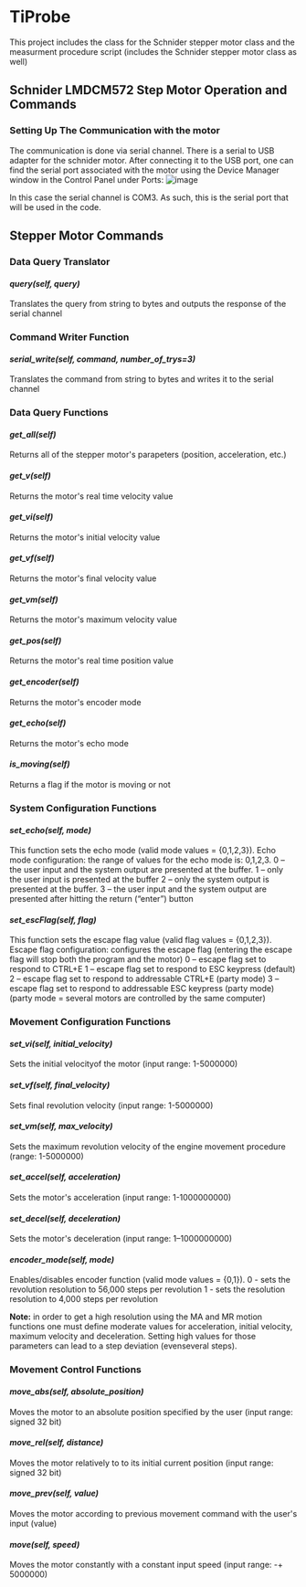 # TiProbe
This project includes the class for the Schnider stepper motor class and the measurment procedure script (includes the Schnider stepper motor class as well)
## Schnider LMDCM572 Step Motor Operation and Commands
### Setting Up The Communication with the motor
The communication is done via serial channel. There is a serial to USB adapter for the schnider motor. After connecting it to the USB port, one can find the serial port associated with the motor using the Device Manager window in the Control Panel under Ports:
![image](https://github.com/Emn547/TiProbe/assets/29408499/d9eb4d22-46c1-4093-b3a1-e0e517ec2c96)

In this case the serial channel is COM3. As such, this is the serial port that will be used in the code.

## Stepper Motor Commands
### Data Query Translator
#### *__query(self, query)__* 
Translates the query from string to bytes  and outputs the response of the serial channel<br>


### Command Writer Function
#### *__serial_write(self, command, number_of_trys=3)__*
Translates the command from string to bytes and writes it to the serial channel<br>


### Data Query Functions
#### *__get_all(self)__*
Returns all of the stepper motor's parapeters (position, acceleration, etc.)
#### *__get_v(self)__*
Returns the motor's real time velocity value
#### *__get_vi(self)__*
Returns the motor's initial velocity value 
#### *__get_vf(self)__*
Returns the motor's final velocity value 
#### *__get_vm(self)__*
Returns the motor's maximum velocity value 
#### *__get_pos(self)__*
Returns the motor's real time position value
#### *__get_encoder(self)__*
Returns the motor's encoder mode
#### *__get_echo(self)__*
Returns the motor's echo mode
#### *__is_moving(self)__*
Returns a flag if the motor is moving or not


### System Configuration Functions
#### *__set_echo(self, mode)__*
This function sets the echo mode (valid mode values = {0,1,2,3}).
Echo mode configuration: the range of values for the echo mode is: 0,1,2,3.
        0 – the user input and the system output are presented at the buffer.
        1 – only the user input is presented at the buffer
        2 – only the system output is presented at the buffer.
        3 – the user input and the system output are presented after hitting the return (“enter”) button

#### *__set_escFlag(self, flag)__*
This function sets the escape flag value (valid flag values = {0,1,2,3}).
Escape flag configuration: configures the escape flag (entering the escape flag will stop both the program and the motor) 
        0 – escape flag set to respond to CTRL+E 
        1 – escape flag set to respond to ESC keypress (default) 
        2 – escape flag set to respond to addressable CTRL+E (party mode) 
        3 – escape flag set to respond to addressable ESC keypress (party mode) (party mode = several motors are controlled by the same computer)


### Movement Configuration Functions
#### *__set_vi(self, initial_velocity)__*
Sets the initial velocityof the motor (input range: 1-5000000)

#### *__set_vf(self, final_velocity)__*
Sets final revolution velocity (input range: 1-5000000)

#### *__set_vm(self, max_velocity)__*
Sets the maximum revolution velocity of the engine movement procedure (range: 1-5000000)
        
#### *__set_accel(self, acceleration)__*
Sets the motor's acceleration  (input range: 1-1000000000)

#### *__set_decel(self, deceleration)__*
Sets the motor's deceleration (input range: 1–1000000000)

#### *__encoder_mode(self, mode)__*
Enables/disables encoder function (valid mode values = {0,1}).
        0 - sets the revolution resolution to 56,000 steps per revolution
        1 - sets the resolution resolution to 4,000 steps per revolution

__Note:__ in order to get a high resolution using the MA and MR motion functions one must define moderate values for acceleration, initial velocity, 
maximum velocity and deceleration. Setting high values for those parameters can lead to a step deviation (evenseveral steps).

### Movement Control Functions
#### *__move_abs(self, absolute_position)__*
Moves the motor to an absolute position specified by the user (input range: signed 32 bit)
 
#### *__move_rel(self, distance)__*
Moves the motor relatively to to its initial current position (input range: signed 32 bit)

#### *__move_prev(self, value)__*
Moves the motor according to previous movement command with the user's input (value)

#### *__move(self, speed)__*
Moves the motor constantly with a constant input speed (input range: -+ 5000000)




        



